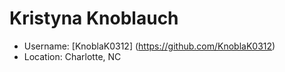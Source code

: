# Kristyna Knoblauch

* Username: [KnoblaK0312] (https://github.com/KnoblaK0312)
* Location: Charlotte, NC 
